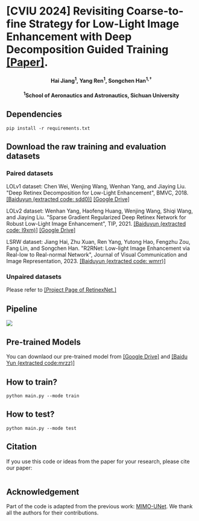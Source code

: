 # [CVIU 2024] Revisiting Coarse-to-fine Strategy for Low-Light Image Enhancement with Deep Decomposition Guided Training [[Paper]]().
<h4 align="center">Hai Jiang<sup>1</sup>, Yang Ren<sup>1</sup>, Songchen Han<sup>1,†</sup></sup></center>
<h4 align="center"><sup>1</sup>School of Aeronautics and Astronautics, Sichuan University</center>

## Dependencies
```
pip install -r requirements.txt
````

## Download the raw training and evaluation datasets
### Paired datasets 
LOLv1 dataset: Chen Wei, Wenjing Wang, Wenhan Yang, and Jiaying Liu. "Deep Retinex Decomposition for Low-Light Enhancement", BMVC, 2018. [[Baiduyun (extracted code: sdd0)]](https://pan.baidu.com/s/1spt0kYU3OqsQSND-be4UaA) [[Google Drive]](https://drive.google.com/file/d/18bs_mAREhLipaM2qvhxs7u7ff2VSHet2/view?usp=sharing)

LOLv2 dataset: Wenhan Yang, Haofeng Huang, Wenjing Wang, Shiqi Wang, and Jiaying Liu. "Sparse Gradient Regularized Deep Retinex Network for Robust Low-Light Image Enhancement", TIP, 2021. [[Baiduyun (extracted code: l9xm)]](https://pan.baidu.com/s/1U9ePTfeLlnEbr5dtI1tm5g) [[Google Drive]](https://drive.google.com/file/d/1dzuLCk9_gE2bFF222n3-7GVUlSVHpMYC/view?usp=sharing)

LSRW dataset: Jiang Hai, Zhu Xuan, Ren Yang, Yutong Hao, Fengzhu Zou, Fang Lin, and Songchen Han. "R2RNet: Low-light Image Enhancement via Real-low to Real-normal Network", Journal of Visual Communication and Image Representation, 2023. [[Baiduyun (extracted code: wmrr)]](https://pan.baidu.com/s/1XHWQAS0ZNrnCyZ-bq7MKvA)

### Unpaired datasets 
Please refer to [[Project Page of RetinexNet.]](https://daooshee.github.io/BMVC2018website/)

## Pipeline
![](./Figures/pipeline.jpg)

## Pre-trained Models 
You can downlaod our pre-trained model from [[Google Drive]](https://drive.google.com/drive/folders/1sKjGlWJt2sxHkDApymv0Tgbg4R1Q1ZCb?usp=sharing) and [[Baidu Yun (extracted code:mrzz)]](https://pan.baidu.com/s/1JOL2xlKqoaH4e8Z_fAkalQ )

## How to train?
```
python main.py --mode train
```

## How to test?
```
python main.py --mode test
```

## Citation
If you use this code or ideas from the paper for your research, please cite our paper:
```

```

## Acknowledgement
Part of the code is adapted from the previous work: [MIMO-UNet](https://github.com/chosj95/MIMO-UNet). We thank all the authors for their contributions.
